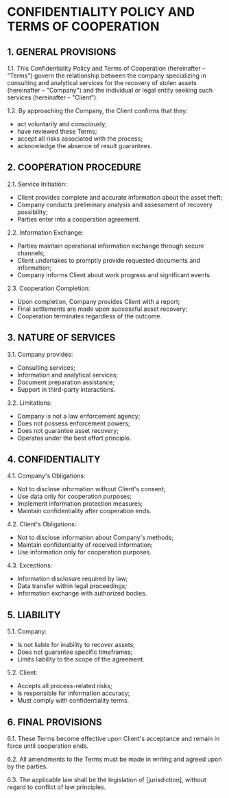 # CONFIDENTIALITY POLICY AND TERMS OF COOPERATION

## 1. GENERAL PROVISIONS

1.1. This Confidentiality Policy and Terms of Cooperation (hereinafter – "Terms") govern the relationship between the company specializing in consulting and analytical services for the recovery of stolen assets (hereinafter – "Company") and the individual or legal entity seeking such services (hereinafter – "Client").

1.2. By approaching the Company, the Client confirms that they:
- act voluntarily and consciously;
- have reviewed these Terms;
- accept all risks associated with the process;
- acknowledge the absence of result guarantees.

## 2. COOPERATION PROCEDURE

2.1. Service Initiation:
- Client provides complete and accurate information about the asset theft;
- Company conducts preliminary analysis and assessment of recovery possibility;
- Parties enter into a cooperation agreement.

2.2. Information Exchange:
- Parties maintain operational information exchange through secure channels;
- Client undertakes to promptly provide requested documents and information;
- Company informs Client about work progress and significant events.

2.3. Cooperation Completion:
- Upon completion, Company provides Client with a report;
- Final settlements are made upon successful asset recovery;
- Cooperation terminates regardless of the outcome.

## 3. NATURE OF SERVICES

3.1. Company provides:
- Consulting services;
- Information and analytical services;
- Document preparation assistance;
- Support in third-party interactions.

3.2. Limitations:
- Company is not a law enforcement agency;
- Does not possess enforcement powers;
- Does not guarantee asset recovery;
- Operates under the best effort principle.

## 4. CONFIDENTIALITY

4.1. Company's Obligations:
- Not to disclose information without Client's consent;
- Use data only for cooperation purposes;
- Implement information protection measures;
- Maintain confidentiality after cooperation ends.

4.2. Client's Obligations:
- Not to disclose information about Company's methods;
- Maintain confidentiality of received information;
- Use information only for cooperation purposes.

4.3. Exceptions:
- Information disclosure required by law;
- Data transfer within legal proceedings;
- Information exchange with authorized bodies.

## 5. LIABILITY

5.1. Company:
- Is not liable for inability to recover assets;
- Does not guarantee specific timeframes;
- Limits liability to the scope of the agreement.

5.2. Client:
- Accepts all process-related risks;
- Is responsible for information accuracy;
- Must comply with confidentiality terms.

## 6. FINAL PROVISIONS

6.1. These Terms become effective upon Client's acceptance and remain in force until cooperation ends.

6.2. All amendments to the Terms must be made in writing and agreed upon by the parties.

6.3. The applicable law shall be the legislation of [jurisdiction], without regard to conflict of law principles.